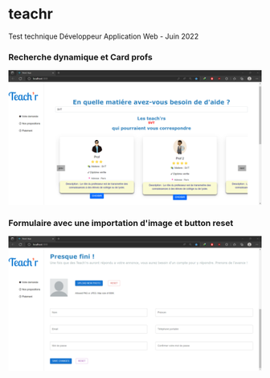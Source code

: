 # teachr

Test technique Développeur Application Web - Juin 2022

### Recherche dynamique et Card profs
![img_1.png](img_1.png)

### Formulaire avec une importation d'image et button reset
![img.png](img.png)
